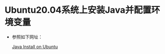 # Ubuntu20.04系统上安装Java并配置环境变量

- 参照如下网址：

  [Java Install on Ubuntu](../MY_DBS/OracleDB/A0-Ubuntu安装Java并配置环境变量.md)